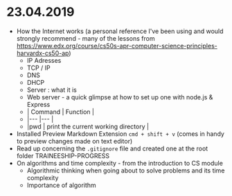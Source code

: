 # 23.04.2019
* How the Internet works (a personal reference I've been using and would strongly recommend - many of the lessons from <https://www.edx.org/course/cs50s-apr-computer-science-principles-harvardx-cs50-ap>)
    - IP Adresses
    - TCP / IP
    - DNS
    - DHCP
    - Server : what it is 
    - Web server - a quick glimpse at how to set up one with node.js & Express
  - | Command           | Function                              |
  - |---                |---                                    |
  - |pwd                | print the current working directory   |
 * Installed Preview Markdown Extension `cmd + shift + v` (comes in handy to preview changes made on text editor)
 * Read up concerning the `.gitignore` file and created one at the root folder TRAINEESHIP-PROGRESS 
 * On algorithms and time complexity - from the introduction to CS module
    - Algorithmic thinking when going about to solve problems and its time complexity  
    - Importance of algorithm
